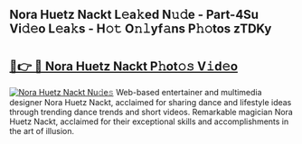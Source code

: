 ## Nora Huetz Nackt L𝚎a𝚔ed N𝚞𝚍e - Part-4Su Vi𝚍𝚎o L𝚎a𝚔s - H𝚘𝚝 O𝚗𝚕yf𝚊ns P𝚑𝚘tos zTDKy

# <h2><a href="http://kf1m1v.oniu.top/?m=Nora+Huetz+Nackt">🔗👉 🔴 Nora Huetz Nackt P𝚑ot𝚘𝚜 V𝚒d𝚎o</a></h2>

[![Nora Huetz Nackt Nu𝚍e𝚜](https://i.imgur.com/0qMVB7G.gif)](http://kf1m1v.oniu.top/?m=Nora+Huetz+Nackt)
Web-based entertainer and multimedia designer Nora Huetz Nackt, acclaimed for sharing dance and lifestyle ideas through trending dance trends and short videos. Remarkable magician Nora Huetz Nackt, acclaimed for their exceptional skills and accomplishments in the art of illusion.  
